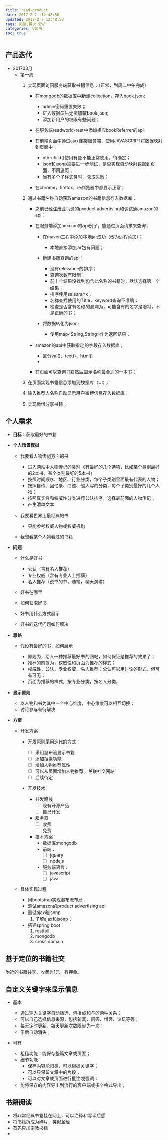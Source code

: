 ```yaml
---
title: read-product
date: 2017-2-7  12:48:50
updated: 2017-2-7 12:48:50
tags: 阅读,需求,分析
categories: 0读书
toc: true
---
```



## 产品迭代

- 201703月
	- 第一周
		1. 实现页面访问服务端获取书籍信息；（正常，到周二中午完成）
			- 在mongodb的数据库中新建collection，存入book.json;
				- admin密码重置失败；
				- 进入数据库后无法加载book.json;
				- 添加新用户的权限有些问题；
				
			- 在服务端readworld-rest中添加相应bookReferrer的api;
		
			- 在前端页面中通过ajax连接服务端，使用JAVASCRIPT将数据映射到页面中；
				- nth-child()使用有些不能正常使用，待确定；
				- json和jsonp需要进一步测试，是否实现自动映射数据到页面，不用遍历；
				- 当有多个子样式类时，获取失败；
			
			- 在chrome，firefox，ie浏览器中都显示正常；


		2. 通过书籍名称自动获取amazon的书籍信息存入数据库；
			
			- 之前已经注册亚马逊的product advertising和调试通amazon的api；

			- 在服务端添加amazon的api例子，能通过页面请求来查询；
				- 在maven工程中添加本地jar成功（改为远程添加）；
					- 本地直接添加jar包有问题；
					
				- 新建书籍查询的api；
					- 没有relevance的排序；
					- 查询次数有限制；
					- 前十个结果没找到包含此名称的书籍时，默认选择第一个结果；
					- 排序使用salesrank；
					- 名称查找使用的Title，keyword查询不准确；
					- 检查是否含有名称的漏洞为，可能含有的名字是陪衬，不是正确的书；

				- 将数据转化为json;
					- 使用map<String,String>作为返回结果；

				
			- amazon的api中获取指定的字段存入数据库；
				- 区分val()、text()、html()
				- 

			- 在页面可以查询书籍然后显示名称最合适的一本书；
		
		3. 在页面实现书籍信息添加到数据库（UI）；‘
			
		4. 输入推荐人名称自动显示用户微博信息存入数据库；
			
		5. 实现微博分享书籍；
			







## 个人需求

- **目标**：获取最好的书籍

- **个人场景模拟**

	- 我要看人物传记方面的书

		- 进入网站中人物传记的类别（有最好的几个选项，比如某个类别最好的2本书，某个类别最好的5本书）
		- 按照时间顺序、地区、行业分类，每个子类别里面最有代表的人物；
		- 按照自传、回忆录、口述、他人写的分类，每个子类别最好的几个人物；
		- 按照真实性和权威性分类进行公认排序，选择最前面的人物传记；
		- 产生清单文本

	- 我要看世界上最经典的书
		- 只能参考权威人物或权威机构
	
	- 我想看某个人物看过的书籍


- **问题**

	- 什么是好书
	
		- 公认（含有名人推荐）
		- 专业权威（含有专业人士推荐）
		- 名人推荐（说书的书，随笔，聊天演讲）
	- 好书在哪里
	- 如何获取好书
	- 好书用什么方式展示
	- 好书的迭代问题如何解决


- **思路**

	- 假设有最好的书，如何展示
	
		- 原则为，给人一种推荐最好书的网站，如何保证是推荐的效果了；
		- 推荐的前提为，权威性和页面为推荐的样式；
		- 权威性，公认、专业权威、名人推荐；公认可以用讨论的形式，但可有可无；
		- 页面为推荐的样式，按专业分类，按名人分类，

- **显示原则**

	- 以人物和书为其中一个中心维度，中心维度可以相互切换；
	- 讨论参与有待解决

- **方案**

	- 开发方案
	
		- 开发原则采用迭代的方式：
			- [ ] 采用瀑布流显示书籍
			- [ ] 添加搜素功能
			- [ ] 增加人物推荐属性
			- [ ] 可以从页面增加人物推荐，关联社交网站
			- [ ] 后续待定

		 - 开发技术
		 
			 - 开发路线
				 - [ ] 现有开源产品
				 - [ ] 自己开发

			 - 服务器
				 - [ ] 收费
				 - [ ] 免费

			  - 技术方案：
				  - 数据库:mongodb
				  - 前端：
					  - [ ] jquery
					  - [ ] nodejs
				  - 服务端语言：
					   - [ ] javascript
					   - [ ] java

	- 具体实现过程
		- 用bootstrap实现瀑布流布局
		- 测试amazon的product advertising api
		- 测试ajax和jsonp
			1. 了解ajax和jsonp；
		- 搭建spring boot
			1. restfull
			2. mongodb
			3. cross domain
	


## 基于定位的书籍社交
附近的书籍共享，收费为1元，有押金。

## 自定义关键字来显示信息
 - 基本
	 - 通过输入关键字自动筛选，包括或和与的两种关系；
	 - 可以自己选择信息来源，包括新闻、问答、博客、论坛等等；
	 - 每天定时更新，每天更新次数限制为一次；
	 - 乐后自动消失；
	 
 - 可有
	 - 粗糙功能：能保存整篇文章或页面；
	 - 细节功能：
		 - 保存内容能归类，可以根据关键字；
		 - 可以只保留文章中的片段；
		 - 可以对文章或页面进行批注或强调；
	 - 能将保存的内容导出到流行的客户端或多个格式导出；
	 
	 
## 书籍阅读

- 将非常经典书籍挂在网上，可以注释和写读后感
- 将书籍拆成为碎片，类似圣经
- 首先只加宗教书籍
- 